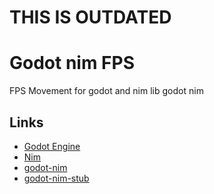 # THIS IS OUTDATED
# Godot nim FPS
FPS Movement for godot and nim lib godot nim

## Links

- [Godot Engine](http://www.godotengine.org/)
- [Nim](http://nim-lang.org/)
- [godot-nim](https://github.com/pragmagic/godot-nim)
- [godot-nim-stub](https://github.com/pragmagic/godot-nim-stub)
